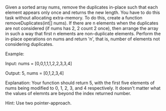 Given a sorted array nums, remove the duplicates in-place such that each element appears only once and returns the new length.
You have to do this task without allocating extra-memory.
To do this, create a function removeDuplicates(int[] nums). If there are n elements when the duplicates are not considered (if nums has 2, 2 count 2 once),
then arrange the array in such a way that first n elements are non-duplicate elements. Perform the in-place operations on nums and return 'n', that is, number of elements not considering duplicates.

Example:

Input: nums = [0,0,1,1,1,2,2,3,3,4]

Output: 5, nums = [0,1,2,3,4]

Explanation: Your function should return 5, with the first five elements of nums being modified to 0, 1, 2, 3, and 4 respectively.
             It doesn't matter what the values of elemnts are beyond the index returned number.

Hint: Use two pointer-approach.
